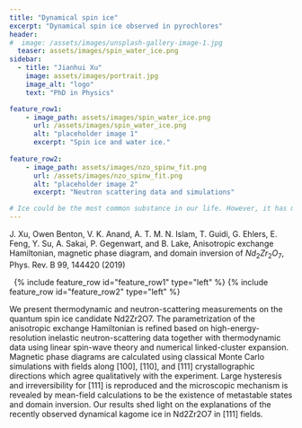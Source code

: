 ```yaml
---
title: "Dynamical spin ice"
excerpt: "Dynamical spin ice observed in pyrochlores"
header:
#  image: /assets/images/unsplash-gallery-image-1.jpg
  teaser: assets/images/spin_water_ice.png
sidebar:
  - title: "Jianhui Xu"
    image: assets/images/portrait.jpg
    image_alt: "logo"
    text: "PhD in Physics"

feature_row1:
    - image_path: assets/images/spin_water_ice.png
      url: /assets/images/spin_water_ice.png
      alt: "placeholder image 1"
      excerpt: "Spin ice and water ice."
 
feature_row2:
    - image_path: assets/images/nzo_spinw_fit.png
      url: /assets/images/nzo_spinw_fit.png
      alt: "placeholder image 2"
      excerpt: "Neutron scattering data and simulations"

# Ice could be the most common substance in our life. However, it has many striking physical properties. For example, the density of ice is approximately 90% of water, 
---
```

J. Xu, Owen Benton, V. K. Anand, A. T. M. N. Islam, T. Guidi, G. Ehlers, E. Feng, Y. Su, A. Sakai, P. Gegenwart, and B. Lake, Anisotropic exchange Hamiltonian, magnetic phase diagram, and domain inversion of $Nd_2Zr_2O_7$, Phys. Rev. B 99, 144420 (2019)

&nbsp;
{% include feature_row id="feature_row1" type="left" %}
<a name="spin_water_ice"></a> 
{% include feature_row id="feature_row2" type="left" %}
<a name="data_theory"></a> 
&nbsp;

We present thermodynamic and neutron-scattering measurements on the quantum spin ice candidate Nd2Zr2O7. The parametrization of the anisotropic exchange Hamiltonian is refined based on high-energy-resolution inelastic neutron-scattering data together with thermodynamic data using linear spin-wave theory and numerical linked-cluster expansion. Magnetic phase diagrams are calculated using classical Monte Carlo simulations with fields along [100], [110], and [111] crystallographic directions which agree qualitatively with the experiment. Large hysteresis and irreversibility for [111] is reproduced and the microscopic mechanism is revealed by mean-field calculations to be the existence of metastable states and domain inversion. Our results shed light on the explanations of the recently observed dynamical kagome ice in Nd2Zr2O7 in [111] fields.
